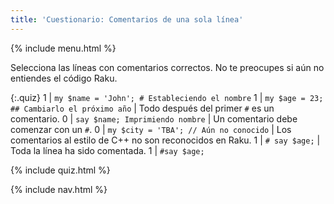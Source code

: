 ```yaml
---
title: 'Cuestionario: Comentarios de una sola línea'
---
```


{% include menu.html %}

Selecciona las líneas con comentarios correctos. No te preocupes si aún no entiendes el código Raku.

{:.quiz}
1 | `my $name = 'John'; # Estableciendo el nombre`
1 | `my $age = 23; ## Cambiarlo el próximo año` | Todo después del primer `#` es un comentario.
0 | `say $name; Imprimiendo nombre` | Un comentario debe comenzar con un `#`.
0 | `my $city = 'TBA'; // Aún no conocido` | Los comentarios al estilo de C++ no son reconocidos en Raku.
1 | `# say $age;` | Toda la línea ha sido comentada.
1 | `#say $age;`

{% include quiz.html %}

{% include nav.html %}